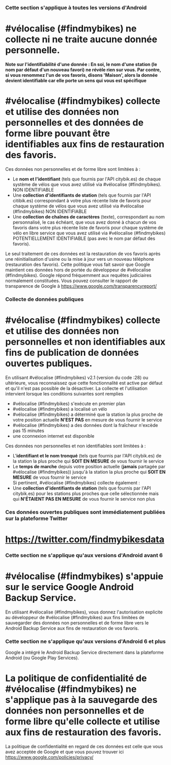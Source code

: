 ### Cette section s'applique à toutes les versions d'Android
# #vélocalise (#findmybikes) ne collecte ni ne traite aucune donnée personnelle.

**Note sur l'identifiabilité d'une donnée : En soi, le nom d'une station (le nom par défaut d'un nouveau favori) ne révèle rien sur vous.
Par contre, si vous renommez l'un de vos favoris, disons 'Maison',
alors la donnée devient identifiable car elle porte un sens qui vous est spécifique**


# #vélocalise (#findmybikes) collecte et utilise des données non personnelles et des données de forme libre pouvant être identifiables aux fins de restauration des favoris.
Ces données non personnelles et de forme libre sont limitées à :

- Le **nom et l'identifiant** (tels que fournis par l'API citybik.es) de chaque système de vélos que vous avez utilisé via #vélocalise (#findmybikes). NON IDENTIFIABLE
- Une **collection d'identifiants de station** (tels que fournis par l'API citibik.es) correspondant à votre plus récente liste de favoris pour chaque système de vélos que vous avez utilisé via #vélocalise (#findmybikes) NON IDENTIFIABLE
- Une **collection de chaînes de caractères** (texte), correspondant au nom personnalisé, le cas échéant, que vous avez donné à chacun de vos favoris dans votre plus récente liste de favoris pour chaque système de vélo en libre service que vous avez utilisé via #vélocalise (#findmybikes)
POTENTIELLEMENT IDENTIFIABLE (pas avec le nom par défaut des favoris).

Le seul traitement de ces données est la restauration de vos favoris après une réinitialisation d'usine ou la mise à jour vers un nouveau téléphone (restauration des favoris). Cette politique vous fait savoir que Google maintient ces données hors de portée du développeur de #vélocalise (#findmybikes). Google répond fréquemment aux requêtes judiciaires normalement constituées.
Vous pouvez consulter le rapport de transparence de Google à
https://www.google.com/transparencyreport/

### Collecte de données publiques

# #vélocalise (#findmybikes) collecte et utilise des données non personnelles et non identifiables aux fins de publication de données ouvertes publiques.
En utilisant #vélocalise (#findmybikes) v2.1 (version du code :28) ou ultérieure, vous reconnaissez que cette fonctionnalité est active par défaut et qu'il n'est pas possible de la désactiver.
La collecte et l'utilisation intervient lorsque les conditions suivantes sont remplies 

- \#vélocalise (#findmybikes) s'exécute en premier plan
- \#vélocalise (#findmybikes) a localisé un vélo
- \#vélocalise (#findmybikes) a déterminé que la station la plus proche de votre position actuelle **N'EST PAS** en mesure de vous fournir le service
- \#vélocalise (#findmybikes) a des données dont la fraîcheur n'excède pas 15 minutes
- une cconnexion internet est disponible

Ces données non personnelles et non identifiables sont limitées à :

- L'**identifiant et le nom tronqué** (tels que fournis par l'API citybik.es) de la station la plus proche qui **SOIT EN MESURE** de vous fournir le service
- Le **temps de marche** depuis votre position actuelle (**jamais** partagée par #vélocalise (#findmybikes)) jusqu'à la station la plus proche qui **SOIT EN MESURE** de vous fournir le service
<br>Si pertinent, #vélocalise (#findmybikes) collecte également :
- Une **collection d'identifiants de station** (tels que fournis par l'API citybik.es) pour les stations plus proches que celle sélectionnée mais qui **N'ÉTAIENT PAS EN MESURE** de vous fournir le service non plus

### Ces données ouvertes publiques sont immédiatement publiées sur la plateforme Twitter
# https://twitter.com/findmybikesdata



### Cette section ne s'applique qu'aux versions d'Android avant 6

# #vélocalise (#findmybikes) s'appuie sur le service Google Android Backup Service.
En utilisant #vélocalise (#findmybikes), vous donnez l'autorisation explicite au développeur de #vélocalise (#findmybikes) aux fins limitées de sauvegarder des données non personnelles et de forme libre vers le Android Backup Service aux fins de restauration de vos favoris.


### Cette section ne s'applique qu'aux versions d'Android 6 et plus

Google a intégré le Android Backup Service directement dans la plateforme Android (ou Google Play Services).
# La politique de confidentialité de #vélocalise (#findmybikes) ne s'applique pas à la sauvegarde des données non personnelles et de forme libre qu'elle collecte et utilise aux fins de restauration des favoris.
La politique de confidentialité en regard de ces données est celle que vous avez acceptée de Google et que vous pouvez trouver ici
https://www.google.com/policies/privacy/

